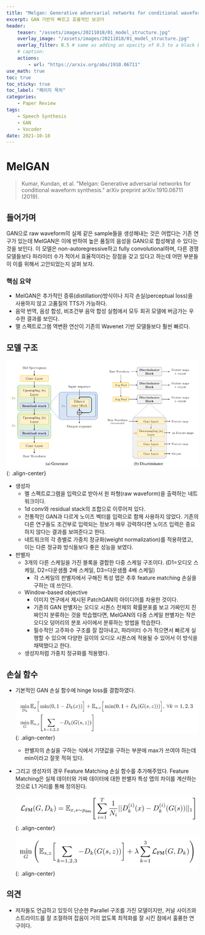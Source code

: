 ```yaml
---
title: "Melgan: Generative adversarial networks for conditional waveform synthesis"
excerpt: GAN 기반의 빠르고 효율적인 보코더
header:
    teaser: "/assets/images/20211018/01_model_structure.jpg"
    overlay_image: "/assets/images/20211018/01_model_structure.jpg"
    overlay_filter: 0.5 # same as adding an opacity of 0.5 to a black background
    # caption: 
    actions:
        - url: "https://arxiv.org/abs/1910.06711"
use_math: true
toc: true
toc_sticky: true
toc_label: "페이지 목차"
categories: 
    - Paper Review
tags: 
    - Speech Synthesis
    - GAN
    - Vocoder
date: 2021-10-18
---
```


# MelGAN

> Kumar, Kundan, et al. "Melgan: Generative adversarial networks for conditional waveform synthesis." arXiv preprint arXiv:1910.06711 (2019).

## 들어가며

GAN으로 raw waveform의 실제 같은 sample들을 생성해내는 것은 어렵다는 기존 연구가 있는데 MelGAN은 이에 반하여 높은 품질의 음성을 GAN으로 합성해낼 수 있다는 것을 보인다. 이 모델은 non-autoregressive하고 fully convolutional하며, 다른 경쟁 모델들보다 파라미터 수가 적어서 효율적이라는 장점을 갖고 있다고 하는데 어떤 부분들이 이를 위해서 고안되었는지 살펴 보자.

### 핵심 요약

- MelGAN은 추가적인 증류(distillation)방식이나 지각 손실(perceptual loss)을 사용하지 않고 고품질의 TTS가 가능하다.
- 음악 번역, 음성 합성, 비조건부 음악 합성 실험에서 모두 회귀 모델에 버금가는 우수한 결과를 보인다.
- 멜 스펙트로그램 역변환 연산이 기존의 Wavenet 기반 모델들보다 훨씬 빠르다.

## 모델 구조

![model structure](/assets/images/20211018/01_model_structure.jpg){: .align-center}  

- 생성자
    - 멜 스펙트로그램을 입력으로 받아서 원 파형(raw waveform)을 출력하는 네트워크이다.
    - 1d conv와 residual stack의 조합으로 이루어져 있다.
    - 전통적인 GAN과 다르게 노이즈 벡터를 입력으로 함께 사용하지 않았다. 기존의 다른 연구들도 조건부로 입력되는 정보가 매우 강력하다면 노이즈 입력은 중요하지 않다는 결과를 보여준다고 한다.
    - 네트워크의 각 층별로 가중치 정규화(weight normalization)를 적용하였고, 이는 다른 정규화 방식들보다 좋은 성능을 보였다.
- 판별자
    - 3개의 다른 스케일을 가진 블록을 결합한 다중 스케일 구조이다. (D1=오디오 스케일, D2=다운샘플 2배 스케일, D3=다운샘플 4배 스케일)
        - 각 스케일의 판별자에서 구해진 특성 맵은 추후 feature matching 손실을 구하는 데 쓰인다.
    - Window-based objective
        - 이미지 연구에서 제시된 PatchGAN의 아이디어를 차용한 것이다.
        - 기존의 GAN 판별자는 오디오 시퀀스 전체의 확률분포를 보고 가짜인지 진짜인지 분류하는 것을 학습했다면, MelGAN의 다중 스케일 판별자는 작은 오디오 덩어리의 분포 사이에서 분류하는 방법을 학습한다.
        - 필수적인 고주파수 구조를 잘 잡아내고, 파라미터 수가 적으면서 빠르게 실행할 수 있으며 다양한 길이의 오디오 시퀀스에 적용될 수 있어서 이 방식을 채택했다고 한다.
    - 생성자처럼 가중치 정규화를 적용했다.

## 손실 함수

- 기본적인 GAN 손실 함수에 hinge loss를 결합하였다.
    
    ![gan loss](/assets/images/20211018/02_gan_loss.jpg){: .align-center}  
    
    - 판별자의 손실을 구하는 식에서 기댓값을 구하는 부분에 max가 쓰여야 하는데 min이라고 잘못 적혀 있다.
- 그리고 생성자의 경우 Feature Matching 손실 함수를 추가해주었다. Feature Matching은 실제 데이터와 가짜 데이터에 대한 판별자 특성 맵의 차이를 계산하는 것으로 L1 거리를 통해 정의된다.
    
    ![fm loss](/assets/images/20211018/03_fm_loss.jpg){: .align-center}  
    
    ![gen loss](/assets/images/20211018/04_gen_loss.jpg){: .align-center}  
    

## 의견

- 저자들도 언급하고 있듯이 단순한 Parallel 구조를 가진 모델이지만, 커널 사이즈와 스트라이드를 잘 조절하여 잡음이 거의 없도록 최적화를 잘 시킨 점에서 훌륭한 연구이다.